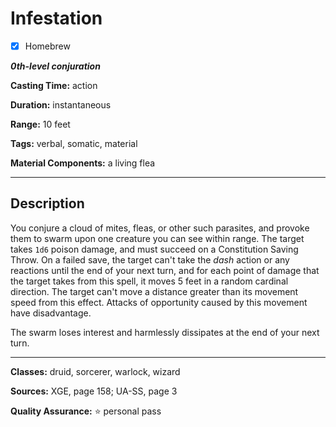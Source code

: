 # Infestation

- [x] Homebrew

***0th-level conjuration***

**Casting Time:** action

**Duration:** instantaneous

**Range:** 10 feet

**Tags:** verbal, somatic, material

**Material Components:** a living flea

---

## Description
You conjure a cloud of mites, fleas, or other such parasites, and provoke them to swarm upon one creature you can see within range.
The target takes `1d6` poison damage, and must succeed on a Constitution Saving Throw.
On a failed save, the target can't take the *dash* action or any reactions until the end of your next turn, and for each point of damage that the target takes from this spell, it moves 5 feet in a random cardinal direction.
The target can't move a distance greater than its movement speed from this effect.
Attacks of opportunity caused by this movement have disadvantage.

The swarm loses interest and harmlessly dissipates at the end of your next turn.

---

**Classes:** druid, sorcerer, warlock, wizard

**Sources:** XGE, page 158; UA-SS, page 3

**Quality Assurance:** :star: personal pass
